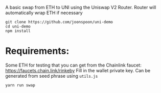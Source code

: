 A basic swap from ETH to UNI using the Uniswap V2 Router.
Router will automatically wrap ETH if necessary

```
git clone https://github.com/joonspoon/uni-demo
cd uni-demo
npm install
```

# Requirements:
Some ETH for testing that you can get from the Chainlink faucet: https://faucets.chain.link/rinkeby
Fill in the wallet private key. Can be generated from seed phrase using `utils.js`

```
yarn run swap
```

